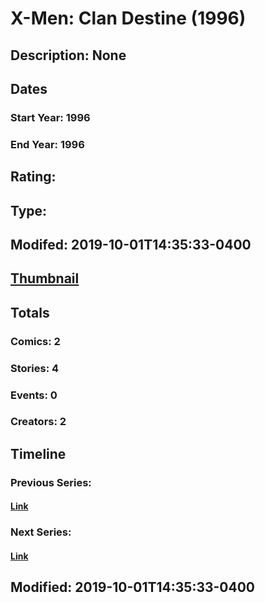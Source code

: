 # X-Men: Clan Destine (1996)
## Description: None
## Dates
### Start Year: 1996
### End Year: 1996
## Rating: 
## Type: 
## Modifed: 2019-10-01T14:35:33-0400
## [Thumbnail](http://i.annihil.us/u/prod/marvel/i/mg/8/e0/5d93642ab0cf0.jpg)
## Totals
### Comics: 2
### Stories: 4
### Events: 0
### Creators: 2
## Timeline
### Previous Series: 
#### [Link]()
### Next Series: 
#### [Link]()
## Modified: 2019-10-01T14:35:33-0400